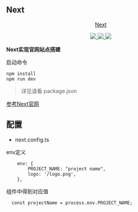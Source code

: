 ## Next

<p align=center>
    <a href="http://gitee.com/liang-tian-yu">Next</a>
</p>
<p align="center">
<a target="_blank" href="http://gitee.com/liang-tian-yu">
    <img src="https://img.shields.io/badge/Next-15.3.1-green" ></img>
    <img src="https://img.shields.io/badge/react-19-green" ></img>
    <img src="https://img.shields.io/badge/tailwindcss-4-blue" ></img>
</a></p>

**Next实现官网站点搭建**



启动命令

```
npm install
npm run dev
```

> 详见请看 package.json



[参考Next官网](https://nextjs.frontendx.cn/)

## 配置

- next.config.ts

env定义

```
    env: {
        PROJECT_NAME: "project name",
        logo: '/logo.png',
    },
```



组件中得到对应值

```
  const projectName = process.env.PROJECT_NAME;
```

